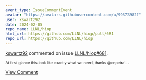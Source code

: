 ```yaml
---
event_type: IssueCommentEvent
avatar: "https://avatars.githubusercontent.com/u/99373982?"
user: kswartz92
date: 2024-02-05
repo_name: LLNL/hiop
html_url: https://github.com/LLNL/hiop/pull/681
repo_url: https://github.com/LLNL/hiop
---
```


<a href='https://github.com/kswartz92' target='_blank'>kswartz92</a> commented on issue <a href='https://github.com/LLNL/hiop/pull/681' target='_blank'>LLNL/hiop#681</a>.

<small>At first glance this look like exactly what we need, thanks @cnpetra!...</small>

<a href='https://github.com/LLNL/hiop/pull/681' target='_blank'>View Comment</a>